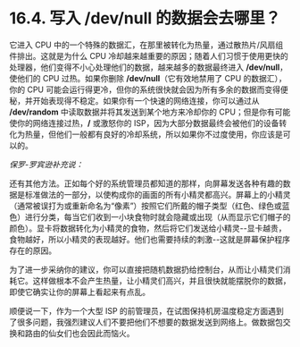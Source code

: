 # 16.4. 写入 /dev/null 的数据会去哪里？

它进入 CPU 中的一个特殊的数据汇，在那里被转化为热量，通过散热片/风扇组件排出。这就是为什么 CPU 冷却越来越重要的原因；随着人们习惯于使用更快的处理器，他们变得不小心处理他们的数据，越来越多的数据最终进入 **/dev/null**，使他们的 CPU 过热。如果你删除 **/dev/null**（它有效地禁用了 CPU 的数据汇），你的 CPU 可能会运行得更冷，但你的系统很快就会因为所有多余的数据而变得便秘，并开始表现得不稳定。如果你有一个快速的网络连接，你可以通过从 **/dev/random** 中读取数据并将其发送到某个地方来冷却你的 CPU；但是你有可能使你的网络连接过热，**/** 或激怒你的 ISP，因为大部分数据最终会被他们的设备转化为热量，但他们一般都有良好的冷却系统，所以如果你不过度使用，你应该是可以的。

*保罗-罗宾逊补充说：*

还有其他方法。正如每个好的系统管理员都知道的那样，向屏幕发送各种有趣的数据是标准做法的一部分，以使构成你的画面的所有小精灵都高兴。屏幕上的小精灵（通常被误打为或重新命名为“像素”）按照它们所戴的帽子类型（红色、绿色或蓝色）进行分类，每当它们收到一小块食物时就会隐藏或出现（从而显示它们帽子的颜色）。显卡将数据转化为小精灵的食物，然后将它们发送给小精灵--显卡越贵，食物越好，所以小精灵的表现越好。他们也需要持续的刺激--这就是屏幕保护程序存在的原因。

为了进一步采纳你的建议，你可以直接把随机数据扔给控制台，从而让小精灵们消耗它。这样做根本不会产生热量，让小精灵们高兴，并且很快就能摆脱你的数据，即使它确实让你的屏幕上看起来有点乱。

顺便说一下，作为一个大型 ISP 的前管理员，在试图保持机房温度稳定方面遇到了很多问题，我强烈建议人们不要把他们不想要的数据发送到网络上。做数据包交换和路由的仙女们也会因此而恼火。

